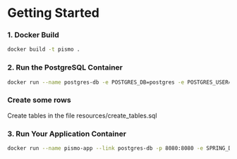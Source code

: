 # Getting Started

### 1. Docker Build

```bash
docker build -t pismo .
```


### 2. Run the PostgreSQL Container

```bash
docker run --name postgres-db -e POSTGRES_DB=postgres -e POSTGRES_USER=postgres -e POSTGRES_PASSWORD=postgres -p 5432:5432 -d postgres:latest
```

### Create some rows

Create tables in the file resources/create_tables.sql

### 3. Run Your Application Container
```bash
docker run --name pismo-app --link postgres-db -p 8080:8080 -e SPRING_DATASOURCE_URL=jdbc:postgresql://postgres-db:5432/postgres -e SPRING_DATASOURCE_USERNAME=postgres -e SPRING_DATASOURCE_PASSWORD=postgres pismo
```